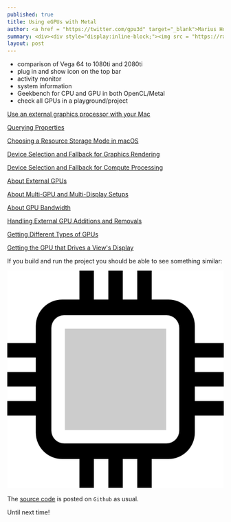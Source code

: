 ```yaml
---
published: true
title: Using eGPUs with Metal
author: <a href = "https://twitter.com/gpu3d" target="_blank">Marius Horga</a>
summary: <div><div style="display:inline-block;"><img src = "https://raw.githubusercontent.com/MetalKit/images/master/egpu.png" alt="book" height="160" width="160"></div><div style="display:inline-block; width:75%; padding-left:1.5em; color:grey; vertical-align:middle;">Learn about using eGPUs with Metal, about switching between integrated/discrete/external GPUs, about telling your app which GPU to use, about choosing the appropriate resource storage mode based on needs, about the bandwidth and which GPU is appropriate for displaying content on screen.  ...</div></div>
layout: post
---
```


- comparison of Vega 64 to 1080ti and 2080ti
- plug in and show icon on the top bar
- activity monitor 
- system information
- Geekbench for CPU and GPU in both OpenCL/Metal
- check all GPUs in a playground/project

[Use an external graphics processor with your Mac](https://support.apple.com/en-us/HT208544)

[Querying Properties](https://developer.apple.com/documentation/metal/mtldevice#2954889)

[Choosing a Resource Storage Mode in macOS](https://developer.apple.com/documentation/metal/resource_objects/setting_resource_storage_modes/choosing_a_resource_storage_mode_in_macos)

[Device Selection and Fallback for Graphics Rendering](https://developer.apple.com/documentation/metal/choosing_gpus_on_mac/device_selection_and_fallback_for_graphics_rendering)

[Device Selection and Fallback for Compute Processing](https://developer.apple.com/documentation/metal/choosing_gpus_on_mac/device_selection_and_fallback_for_compute_processing)

[About External GPUs](https://developer.apple.com/documentation/metal/choosing_gpus_on_mac/about_external_gpus)

[About Multi-GPU and Multi-Display Setups](https://developer.apple.com/documentation/metal/choosing_gpus_on_mac/about_multi-gpu_and_multi-display_setups)

[About GPU Bandwidth](https://developer.apple.com/documentation/metal/choosing_gpus_on_mac/about_gpu_bandwidth)

[Handling External GPU Additions and Removals](https://developer.apple.com/documentation/metal/choosing_gpus_on_mac/handling_external_gpu_additions_and_removals)

[Getting Different Types of GPUs](https://developer.apple.com/documentation/metal/choosing_gpus_on_mac/getting_different_types_of_gpus)

[Getting the GPU that Drives a View's Display](https://developer.apple.com/documentation/metal/choosing_gpus_on_mac/getting_the_gpu_that_drives_a_view_s_display)

If you build and run the project you should be able to see something similar: 

![alt text](https://raw.githubusercontent.com/MetalKit/images/master/egpu.png?raw=true "book")

The [source code](https://github.com/MetalKit/metal) is posted on `Github` as usual.

Until next time! 
